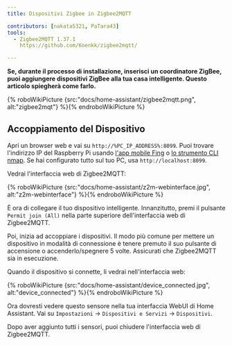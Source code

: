 ```yaml
---
title: Dispositivi Zigbee in Zigbee2MQTT

contributors: [nakata5321, PaTara43]
tools:
  - Zigbee2MQTT 1.37.1
    https://github.com/Koenkk/zigbee2mqtt/

---
```


**Se, durante il processo di installazione, inserisci un coordinatore ZigBee, puoi aggiungere dispositivi ZigBee alla tua casa intelligente. Questo articolo spiegherà come farlo.**

{% roboWikiPicture {src:"docs/home-assistant/zigbee2mqtt.png", alt:"zigbee2mqt"} %}{% endroboWikiPicture %}

## Accoppiamento del Dispositivo

Apri un browser web e vai su `http://%PC_IP_ADDRESS%:8099`. Puoi trovare l'indirizzo IP del Raspberry Pi
usando [l'app mobile Fing](https://www.fing.com/products) o [lo strumento CLI nmap](https://vitux.com/find-devices-connected-to-your-network-with-nmap/). Se hai configurato tutto sul tuo PC, usa `http://localhost:8099`.

Vedrai l'interfaccia web di Zigbee2MQTT:


{% roboWikiPicture {src:"docs/home-assistant/z2m-webinterface.jpg", alt:"z2m-webinterface"} %}{% endroboWikiPicture %}


È ora di collegare il tuo dispositivo intelligente.
Innanzitutto, premi il pulsante `Permit join (All)` nella parte superiore dell'interfaccia web di Zigbee2MQTT.

Poi, inizia ad accoppiare i dispositivi. Il modo più comune per mettere un dispositivo in modalità di connessione è tenere premuto il suo pulsante di accensione o accenderlo/spegnere 5 volte. Assicurati che Zigbee2MQTT sia in esecuzione.

Quando il dispositivo si connette, li vedrai nell'interfaccia web:

{% roboWikiPicture {src:"docs/home-assistant/device_connected.jpg", alt:"device_connected"} %}{% endroboWikiPicture %}

Ora dovresti vedere questo sensore nella tua interfaccia WebUI di Home Assistant. Vai su `Impostazioni` -> `Dispositivi e Servizi` -> `Dispositivi`.

Dopo aver aggiunto tutti i sensori, puoi chiudere l'interfaccia web di Zigbee2MQTT.